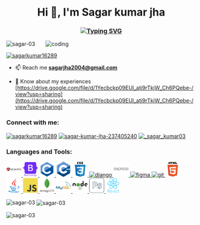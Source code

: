 <h1 align="center">Hi 👋, I'm Sagar kumar jha</h1>
<h3 align="center"><a href="https://git.io/typing-svg"><img src="https://readme-typing-svg.demolab.com?font=lora&size=24&pause=1000&color=F70407&vCenter=true&random=false&width=435&lines=Full+stack+Developer%F0%9F%91%A8%E2%80%8D%F0%9F%92%BB%F0%9F%91%A8%E2%80%8D%F0%9F%92%BB;Tech+Enthusiast%F0%9F%92%BB%F0%9F%92%BB;Contributor%F0%9F%A7%91%E2%80%8D%F0%9F%92%BB;Developer%F0%9F%92%BB;Upcoming+Software+Engineer%F0%9F%91%A8%E2%80%8D%F0%9F%92%BB%F0%9F%91%A8%E2%80%8D%F0%9F%92%BB" alt="Typing SVG" /></a></h3>
<img align="right"alt="coding"width="400"src="https://media.licdn.com/dms/image/C5622AQErlQlcPler2g/feedshare-shrink_2048_1536/0/1587628396592?e=2147483647&v=beta&t=6gbzpglnet87uHEUlsH1GBq6TM1FaNsD8xcWeKZmWa0">
<p align="left"> <img src="https://komarev.com/ghpvc/?username=sagar-03&label=Profile%20views&color=0e75b6&style=flat" alt="sagar-03" /> </p>

<p align="left"> <a href="https://twitter.com/sagarkumar16289" target="blank"><img src="https://img.shields.io/twitter/follow/sagarkumar16289?logo=twitter&style=for-the-badge" alt="sagarkumar16289" /></a> </p>

- 📫 Reach me **sagarjha2004@gmail.com**

- 📄 Know about my experiences [https://drive.google.com/file/d/1Yecbckp09EUl_ati9rTkjW_Ch6PQebe-/view?usp=sharing](https://drive.google.com/file/d/1Yecbckp09EUl_ati9rTkjW_Ch6PQebe-/view?usp=sharing)

<h3 align="left">Connect with me:</h3>
<p align="left">
<a href="https://twitter.com/sagarkumar16289" target="blank"><img align="center" src="https://raw.githubusercontent.com/rahuldkjain/github-profile-readme-generator/master/src/images/icons/Social/twitter.svg" alt="sagarkumar16289" height="30" width="40" /></a>
<a href="https://linkedin.com/in/sagar-kumar-jha-237405240" target="blank"><img align="center" src="https://raw.githubusercontent.com/rahuldkjain/github-profile-readme-generator/master/src/images/icons/Social/linked-in-alt.svg" alt="sagar-kumar-jha-237405240" height="30" width="40" /></a>
<a href="https://instagram.com/_sagar_kumar03" target="blank"><img align="center" src="https://raw.githubusercontent.com/rahuldkjain/github-profile-readme-generator/master/src/images/icons/Social/instagram.svg" alt="_sagar_kumar03" height="30" width="40" /></a>
</p>

<h3 align="left">Languages and Tools:</h3>
<p align="left"> <a href="https://angular.io" target="_blank" rel="noreferrer"> <img src="https://raw.githubusercontent.com/devicons/devicon/master/icons/angularjs/angularjs-original-wordmark.svg" alt="angularjs" width="40" height="40"/> </a> <a href="https://getbootstrap.com" target="_blank" rel="noreferrer"> <img src="https://raw.githubusercontent.com/devicons/devicon/master/icons/bootstrap/bootstrap-plain-wordmark.svg" alt="bootstrap" width="40" height="40"/> </a> <a href="https://www.cprogramming.com/" target="_blank" rel="noreferrer"> <img src="https://raw.githubusercontent.com/devicons/devicon/master/icons/c/c-original.svg" alt="c" width="40" height="40"/> </a> <a href="https://www.w3schools.com/cpp/" target="_blank" rel="noreferrer"> <img src="https://raw.githubusercontent.com/devicons/devicon/master/icons/cplusplus/cplusplus-original.svg" alt="cplusplus" width="40" height="40"/> </a> <a href="https://www.w3schools.com/css/" target="_blank" rel="noreferrer"> <img src="https://raw.githubusercontent.com/devicons/devicon/master/icons/css3/css3-original-wordmark.svg" alt="css3" width="40" height="40"/> </a> <a href="https://www.djangoproject.com/" target="_blank" rel="noreferrer"> <img src="https://cdn.worldvectorlogo.com/logos/django.svg" alt="django" width="40" height="40"/> </a> <a href="https://expressjs.com" target="_blank" rel="noreferrer"> <img src="https://raw.githubusercontent.com/devicons/devicon/master/icons/express/express-original-wordmark.svg" alt="express" width="40" height="40"/> </a> <a href="https://www.figma.com/" target="_blank" rel="noreferrer"> <img src="https://www.vectorlogo.zone/logos/figma/figma-icon.svg" alt="figma" width="40" height="40"/> </a> <a href="https://git-scm.com/" target="_blank" rel="noreferrer"> <img src="https://www.vectorlogo.zone/logos/git-scm/git-scm-icon.svg" alt="git" width="40" height="40"/> </a> <a href="https://www.w3.org/html/" target="_blank" rel="noreferrer"> <img src="https://raw.githubusercontent.com/devicons/devicon/master/icons/html5/html5-original-wordmark.svg" alt="html5" width="40" height="40"/> </a> <a href="https://www.java.com" target="_blank" rel="noreferrer"> <img src="https://raw.githubusercontent.com/devicons/devicon/master/icons/java/java-original.svg" alt="java" width="40" height="40"/> </a> <a href="https://developer.mozilla.org/en-US/docs/Web/JavaScript" target="_blank" rel="noreferrer"> <img src="https://raw.githubusercontent.com/devicons/devicon/master/icons/javascript/javascript-original.svg" alt="javascript" width="40" height="40"/> </a> <a href="https://www.mongodb.com/" target="_blank" rel="noreferrer"> <img src="https://raw.githubusercontent.com/devicons/devicon/master/icons/mongodb/mongodb-original-wordmark.svg" alt="mongodb" width="40" height="40"/> </a> <a href="https://www.mysql.com/" target="_blank" rel="noreferrer"> <img src="https://raw.githubusercontent.com/devicons/devicon/master/icons/mysql/mysql-original-wordmark.svg" alt="mysql" width="40" height="40"/> </a> <a href="https://nodejs.org" target="_blank" rel="noreferrer"> <img src="https://raw.githubusercontent.com/devicons/devicon/master/icons/nodejs/nodejs-original-wordmark.svg" alt="nodejs" width="40" height="40"/> </a> <a href="https://www.photoshop.com/en" target="_blank" rel="noreferrer"> <img src="https://raw.githubusercontent.com/devicons/devicon/master/icons/photoshop/photoshop-line.svg" alt="photoshop" width="40" height="40"/> </a> <a href="https://reactjs.org/" target="_blank" rel="noreferrer"> <img src="https://raw.githubusercontent.com/devicons/devicon/master/icons/react/react-original-wordmark.svg" alt="react" width="40" height="40"/> </a> </p>

<p><img align="left" src="https://github-readme-stats.vercel.app/api/top-langs?username=sagar-03&show_icons=true&locale=en&layout=compact" alt="sagar-03" /></p>

<p>&nbsp;<img align="center" src="https://github-readme-stats.vercel.app/api?username=sagar-03&show_icons=true&locale=en" alt="sagar-03" /></p>

<p><img align="center" src="https://github-readme-streak-stats.herokuapp.com/?user=sagar-03&" alt="sagar-03" /></p>
